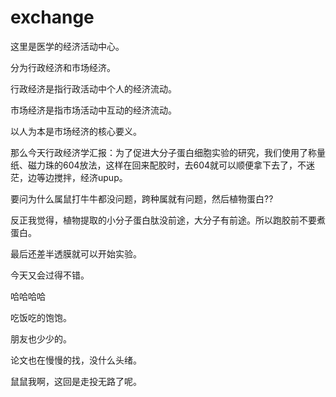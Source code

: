 # exchange

这里是医学的经济活动中心。

分为行政经济和市场经济。

行政经济是指行政活动中个人的经济流动。

市场经济是指市场活动中互动的经济流动。

以人为本是市场经济的核心要义。

那么今天行政经济学汇报：为了促进大分子蛋白细胞实验的研究，我们使用了称量纸、磁力珠的604放法，这样在回来配胶时，去604就可以顺便拿下去了，不迷茫，边等边搅拌，经济upup。

要问为什么属鼠打牛牛都没问题，跨种属就有问题，然后植物蛋白??

反正我觉得，植物提取的小分子蛋白肽没前途，大分子有前途。所以跑胶前不要煮蛋白。

最后还差半透膜就可以开始实验。

今天又会过得不错。

哈哈哈哈

吃饭吃的饱饱。

朋友也少少的。

论文也在慢慢的找，没什么头绪。

鼠鼠我啊，这回是走投无路了呢。